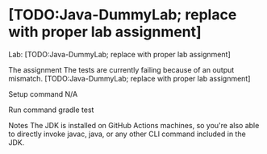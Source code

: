 # [TODO:Java-DummyLab; replace with proper lab assignment]
Lab: [TODO:Java-DummyLab; replace with proper lab assignment]

The assignment
The tests are currently failing because of an output mismatch. [TODO:Java-DummyLab; replace with proper lab assignment]

Setup command
N/A

Run command
gradle test

Notes
The JDK is installed on GitHub Actions machines, so you're also able to directly invoke javac, java, or any other CLI command included in the JDK.
